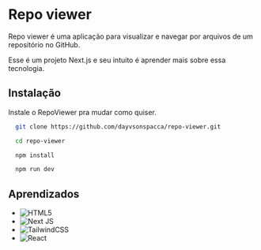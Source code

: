 
# Repo viewer

Repo viewer é uma aplicação para visualizar e navegar por arquivos de um repositório no GitHub.

Esse é um projeto Next.js e seu intuito é aprender mais sobre essa tecnologia.


## Instalação

Instale o RepoViewer pra mudar como quiser.

```bash
  git clone https://github.com/dayvsonspacca/repo-viewer.git

  cd repo-viewer

  npm install

  npm run dev

```
    
## Aprendizados

- ![HTML5](https://img.shields.io/badge/TypeScript-007ACC?style=for-the-badge&logo=typescript&logoColor=white)
- ![Next JS](https://img.shields.io/badge/Next-black?style=for-the-badge&logo=next.js&logoColor=white)
- ![TailwindCSS](https://img.shields.io/badge/tailwindcss-%2338B2AC.svg?style=for-the-badge&logo=tailwind-css&logoColor=white)
- ![React](https://shields.io/badge/react-black?logo=react&style=for-the-badge)
